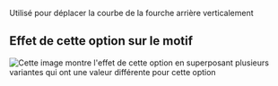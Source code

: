 Utilisé pour déplacer la courbe de la fourche arrière verticalement

## Effet de cette option sur le motif

![Cette image montre l'effet de cette option en superposant plusieurs variantes qui ont une valeur différente pour cette option](waralee\_crotchfactorbackver\_sample.svg "Effet de cette option sur le motif")

